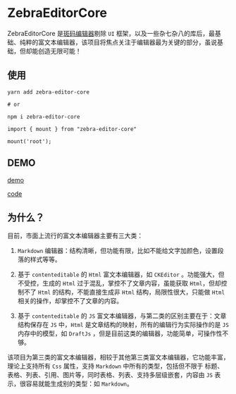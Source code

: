# ZebraEditorCore

ZebraEditorCore 是[斑码编辑器](https://zebrastudio.tech)剔除 `UI` 框架，以及一些杂七杂八的库后，最基础、纯粹的富文本编辑器，该项目将焦点关注于编辑器最为关键的部分，虽说基础，但却能创造无限可能！

## 使用

```
yarn add zebra-editor-core

# or

npm i zebra-editor-core
```

```
import { mount } from "zebra-editor-core"

mount('root');
```

## DEMO

[demo](https://acohome.cn/demo/zebra-editor-core/index.html)

[code](https://github.com/acccco/zebra-editor-core/tree/master/dev)

## 为什么？

目前，市面上流行的富文本编辑器主要有三大类：

1. `Markdown` 编辑器：结构清晰，但功能有限，比如不能给文字加颜色，设置段落的样式等等。

2. 基于 `contenteditable` 的 `Html` 富文本编辑器，如 `CKEditor` 。功能强大，但不受控，生成的 `Html` 过于混乱，掌控不了文章内容，虽能获取 `Html`，但却控制不了 `Html` 的结构，不能直接生成非 `Html` 结构，局限性很大，只能做 `Html` 相关的操作，却掌控不了文章的内容。

3. 基于 `contenteditable` 的 `JS` 富文本编辑器，与第二类的区别主要在于：文章结构保存在 `JS` 中，`Html` 是文章结构的映射，所有的编辑行为实际操作的是 `JS` 内存中的模型，如 `DraftJs` ，但是目前这类的编辑器，功能简单，可操作性不够。

该项目为第三类的富文本编辑器，相较于其他第三类富文本编辑器，它功能丰富，理论上支持所有 `Css` 属性，支持 `Markdown` 中所有的类型，包括但不限于 标题、表格、列表、引用、图片等，同时表格、列表、支持多层级嵌套，内容由 `JS` 表示，很容易就能生成别的类型：如 `Markdown`。